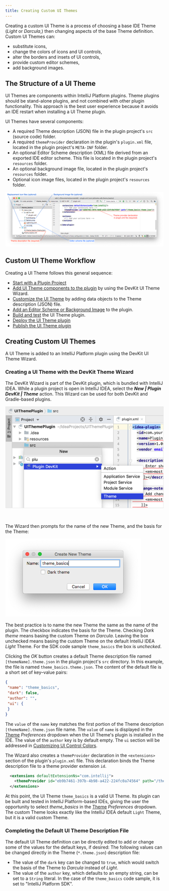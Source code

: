 ```yaml
---
title: Creating Custom UI Themes
---
```


Creating a custom UI Theme is a process of choosing a base IDE Theme (_Light_ or _Darcula_,) then changing aspects of the base Theme definition. 
Custom UI Themes can:
* substitute icons,
* change the colors of icons and UI controls,
* alter the borders and insets of UI controls,
* provide custom editor schemes,
* add background images.

## The Structure of a UI Theme
UI Themes are components within IntelliJ Platform plugins. 
Theme plugins should be stand-alone plugins, and not combined with other plugin functionality. 
This approach is the best user experience because it avoids an IDE restart when installing a UI Theme plugin.

UI Themes have several components:
* A required Theme description (JSON) file in the plugin project's `src` (source code) folder. 
* A required `themeProvider` declaration in the plugin's `plugin.xml` file, located in the plugin project's `META-INF` folder.
* An optional Editor Scheme description (XML) file derived from an exported IDE editor scheme. 
  This file is located in the plugin project's `resources` folder.
* An optional background image file, located in the plugin project's `resources` folder.
* Optional icon image files, located in the plugin project's `resources` folder.  

![UI Theme Components](img/theme_components.png)

## Custom UI Theme Workflow
Creating a UI Theme follows this general sequence:
* [Start with a Plugin Project](/basics/getting_started/creating_plugin_project.md)
* [Add UI Theme components to the plugin](#creating-a-ui-theme-with-the-devkit-theme-wizard) by using the DevKit UI Theme Wizard.
* [Customize the UI Theme](themes_customize.md) by adding data objects to the Theme description (JSON) file.
* [Add an Editor Scheme or Background Image](themes_extras.md) to the plugin.
* [Build and test](/basics/getting_started/running_and_debugging_a_plugin.md) the UI Theme plugin.
* [Deploy the UI Theme plugin](/basics/getting_started/deploying_plugin.md)
* [Publish the UI Theme plugin](/basics/getting_started/publishing_plugin.md) 


## Creating Custom UI Themes

A UI Theme is added to an IntelliJ Platform plugin using the DevKit UI Theme Wizard.

### Creating a UI Theme with the DevKit Theme Wizard
The DevKit Wizard is part of the DevKit plugin, which is bundled with IntelliJ IDEA. 
While a plugin project is open in IntelliJ IDEA, select the _**New | Plugin DevKit | Theme**_ action. 
This Wizard can be used for both DevKit and Gradle-based plugins.

![DevKit Wizard Action](img/devkit_wiz_action.png)

<br>

The Wizard then prompts for the name of the new Theme, and the basis for the Theme:

![DevKit Dialog](img/devkit_wiz_dialog.png)

The best practice is to name the new Theme the same as the name of the plugin. 
The checkbox indicates the basis for the Theme. 
Checking _Dark theme_ means basing the custom Theme on _Darcula_. 
Leaving the box unchecked means basing the custom Theme on the default IntelliJ IDEA _Light_ Theme. 
For the SDK code sample `theme_basics` the box is _unchecked_.

Clicking the _OK_ button creates a default Theme description file named `[themeName].theme.json` in the plugin project's `src` directory. 
In this example, the file is named `theme_basics.theme.json`. 
The content of the default file is a short set of key–value pairs:  
```json
{
 "name": "theme_basics",
 "dark": false,
 "author": "",
 "ui": {
 }
}
```

The `value` of the `name` key matches the first portion of the Theme description `[themeName].theme.json` file name. 
The `value` of `name` is displayed in the [Theme](https://www.jetbrains.com/help/idea/settings-appearance.html)  _Preferences_ dropdown when the UI Theme's plugin is installed in the IDE. 
The value of the `author` key is by default empty. 
The `ui` section will be addressed in [Customizing UI Control Colors](themes_customize.md#customizing-ui-controls). 

The Wizard also creates a `themeProvider` declaration in the `<extensions>` section of the plugin's `plugin.xml` file. 
This declaration binds the Theme description file to a theme provider extension `id`.
```xml
  <extensions defaultExtensionNs="com.intellij">
    <themeProvider id="eb9b7461-397b-4b98-a422-224fc0a74564" path="/theme_basics.theme.json"/>
  </extensions>
```

At this point, the UI Theme `theme_basics` is a valid UI Theme. 
Its plugin can be built and tested in IntelliJ Platform-based IDEs, giving the user the opportunity to select _theme_basics_ in the [Theme](https://www.jetbrains.com/help/idea/settings-appearance.html) _Preferences_ dropdown. 
The custom Theme looks exactly like the IntelliJ IDEA default `Light` Theme, but it is a valid custom Theme.

### Completing the Default UI Theme Description File
The default UI Theme definition can be directly edited to add or change some of the values for the default keys, if desired:
The following values can be changed directly in the Theme (`*.theme.json`) description file:
* The value of the `dark` key can be changed to `true`, which would switch the basis of the Theme to _Darcula_ instead of _Light_.
* The value of the `author` key, which defaults to an empty string, can be set to a `String` literal. 
In the case of the `theme_basics` code sample, it is set to "IntelliJ Platform SDK".
